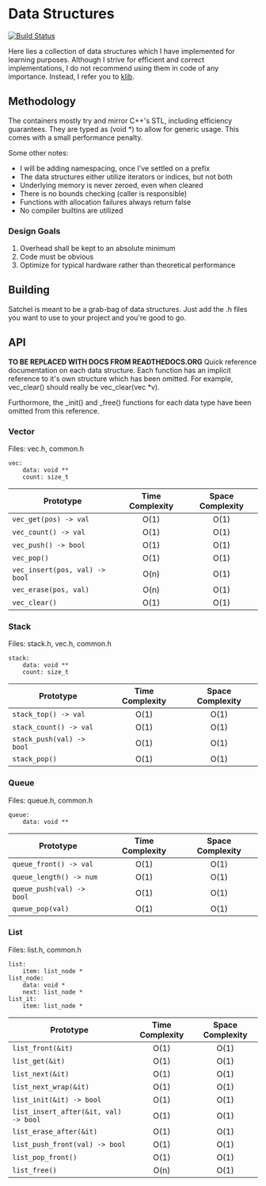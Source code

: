 # Data Structures
[![Build Status](https://travis-ci.org/dallbee/satchel.svg?branch=master)](https://travis-ci.org/dallbee/satchel)

Here lies a collection of data structures which I have implemented for learning purposes. Although I strive for efficient and correct implementations, I do not recommend using them in code of any importance. Instead, I refer you to [klib](https://github.com/attractivechaos/klib).

## Methodology
The containers mostly try and mirror C++'s STL, including efficiency guarantees. They are typed as (void \*) to allow for generic usage. This comes with a small performance penalty.

Some other notes:
* I will be adding namespacing, once I've settled on a prefix
* The data structures either utilize iterators or indices, but not both
* Underlying memory is never zeroed, even when cleared
* There is no bounds checking (caller is responsible)
* Functions with allocation failures always return false
* No compiler builtins are utilized

### Design Goals
1. Overhead shall be kept to an absolute minimum
2. Code must be obvious
3. Optimize for typical hardware rather than theoretical performance

## Building
Satchel is meant to be a grab-bag of data structures. Just add the .h files you want to use to your project and you're good to go.

## API
**TO BE REPLACED WITH DOCS FROM READTHEDOCS.ORG**
Quick reference documentation on each data structure. Each function has an implicit reference to it's own structure which has been omitted. For example, vec\_clear() should really be vec\_clear(vec \*v).

Furthormore, the \_init() and \_free() functions for each data type have been omitted from this reference.

### Vector
Files: vec.h, common.h
```
vec:
    data: void **
    count: size_t
```
Prototype | Time Complexity | Space Complexity
--- | :---: | :---:
`vec_get(pos) -> val` | O(1) | O(1)
`vec_count() -> val` | O(1) | O(1)
`vec_push() -> bool` | O(1) | O(1)
`vec_pop()` | O(1) | O(1)
`vec_insert(pos, val) -> bool` | O(n) | O(1)
`vec_erase(pos, val)` | O(n) | O(1)
`vec_clear()` | O(1) | O(1)

### Stack
Files: stack.h, vec.h, common.h
```
stack:
    data: void **
    count: size_t
```
Prototype | Time Complexity | Space Complexity
--- | :---: | :---:
`stack_top() -> val` | O(1) | O(1)
`stack_count() -> val` | O(1) | O(1)
`stack_push(val) -> bool` | O(1) | O(1)
`stack_pop()` | O(1) | O(1)

### Queue
Files: queue.h, common.h
```
queue:
    data: void **
```
Prototype | Time Complexity | Space Complexity
--- | :---: | :---:
`queue_front() -> val` | O(1) | O(1)
`queue_length() -> num` | O(1) | O(1)
`queue_push(val) -> bool` | O(1) | O(1)
`queue_pop(val)` | O(1) | O(1)

### List
Files: list.h, common.h
```
list:
    item: list_node *
list_node:
    data: void *
    next: list_node *
list_it:
    item: list_node *
```
Prototype | Time Complexity | Space Complexity
--- | :---: | :---:
`list_front(&it)` | O(1) | O(1)
`list_get(&it)` | O(1) | O(1)
`list_next(&it)` | O(1) | O(1)
`list_next_wrap(&it)` | O(1) | O(1)
`list_init(&it) -> bool` | O(1) | O(1)
`list_insert_after(&it, val) -> bool` | O(1) | O(1)
`list_erase_after(&it)` | O(1) | O(1)
`list_push_front(val) -> bool` | O(1) | O(1)
`list_pop_front()` | O(1) | O(1)
`list_free()` | O(n) | O(1)



